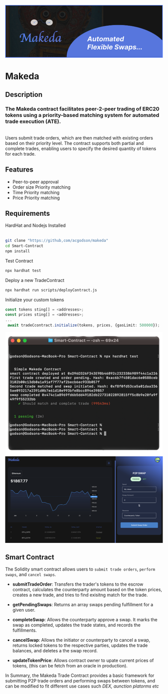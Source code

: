 ![Makeda Logo](Snapshots/makedaBanner.png)

# Makeda

<!-- 👉 [Video Demo]() -->

## Description

### The Makeda contract facilitates peer-2-peer trading of ERC20 tokens using a priority-based matching system for automated trade execution (ATE).

<br/>
Users submit trade orders, which are then matched with existing orders based on their priority level. The contract supports both partial and complete trades, enabling users to specify the desired quantity of tokens for each trade.

## Features

- Peer-to-peer approval
- Order size Priority matching
- Time Priority matching
- Price Priority matching

## Requirements

HardHat and Nodejs Installed

```bash

git clone "https://github,com/acgodson/makeda"
cd Smart-Contract
npm install
```

Test Contract

```bash
npx hardhat test
```
Deploy a new TradeContract
```bash
npx hardhat run scripts/deployContract.js
```

Initialize your custom tokens
```typescript
const tokens sting[] = <addresses>;
const prices sting[] = <addresses>;
...
 await tradeCcontract.initialize(tokens, prices, {gasLimit: 500000});
```

<!-- Replace the image URLs below with the actual links to your project screenshots -->

![Test Contract](Snapshots/hardhat.png)
![UI](Snapshots/Screenshot%202023-06-29%20at%2014.03.58.png)

## Smart Contract

The Solidity smart contract allows users to `submit trade orders`, `perform swaps`, and `cancel swaps`.

- **submitTradeOrder**: Transfers the trader's tokens to the escrow contract, calculates the counterparty amount based on the token prices, creates a new trade, and tries to find exisitng match for the trade. 

- **getPendingSwaps**: Returns an array swaps pending fulfillment for a given user.

- **completeSwap**: Allows the counterparty approve a swap. It marks the swap as completed, updates the trade states, and records the fulfillments.

- **cancelSwap**: Allows the initiator or counterparty to cancel a swap, returns locked tokens to the respective parties, updates the trade balances, and deletes a the swap record.

- **updateTokenPrice**: Allows contract owner  to upate current prices of tokens, (this can be fetch from an oracle in production).

In Summary, the Makeda Trade Contract provides a basic framework for submitting P2P trade orders and performing swaps between tokens, and can be modified to fit different use cases such _DEX, aunction platorms etc_

